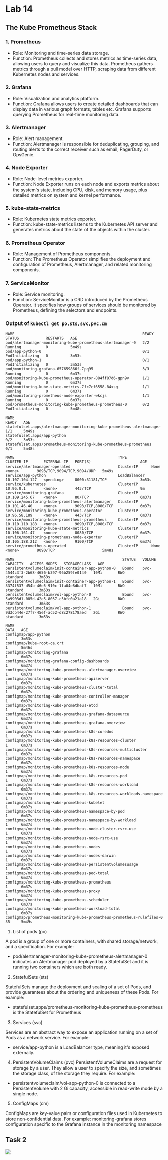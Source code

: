 # Lab 14

## The Kube Prometheus Stack

### 1. Prometheus
- Role: Monitoring and time-series data storage.
- Function: Prometheus collects and stores metrics as time-series data, allowing users to query and visualize this data. Prometheus gathers metrics through a pull model over HTTP, scraping data from different Kubernetes nodes and services.

### 2. Grafana
- Role: Visualization and analytics platform.
- Function: Grafana allows users to create detailed dashboards that can display data in various graph formats, tables etc. Grafana supports querying Prometheus for real-time monitoring data.

### 3. Alertmanager
- Role: Alert management.
- Function: Alertmanager is responsible for deduplicating, grouping, and routing alerts to the correct receiver such as email, PagerDuty, or OpsGenie.

### 4. Node Exporter
- Role: Node-level metrics exporter.
- Function: Node Exporter runs on each node and exports metrics about the system's state, including CPU, disk, and memory usage, plus detailed metrics on system and kernel performance.

### 5. kube-state-metrics
- Role: Kubernetes state metrics exporter.
- Function: kube-state-metrics listens to the Kubernetes API server and generates metrics about the state of the objects within the cluster.

### 6. Prometheus Operator
- Role: Management of Prometheus components.
- Function: The Prometheus Operator simplifies the deployment and configuration of Prometheus, Alertmanager, and related monitoring components.

### 7. ServiceMonitor
- Role: Service monitoring.
- Function: ServiceMonitor is a CRD introduced by the Prometheus Operator. It specifies how groups of services should be monitored by Prometheus, defining the selectors and endpoints.

### Output of `kubectl get po,sts,svc,pvc,cm`

```
NAME                                                         READY   STATUS            RESTARTS   AGE
pod/alertmanager-monitoring-kube-prometheus-alertmanager-0   2/2     Running           0          5m49s
pod/app-python-0                                             0/1     PodInitializing   0          3m53s
pod/app-python-1                                             0/1     PodInitializing   0          3m53s
pod/monitoring-grafana-657659866f-7pq95                      3/3     Running           0          6m37s
pod/monitoring-kube-prometheus-operator-884ff87d6-gpn9v      1/1     Running           0          6m37s
pod/monitoring-kube-state-metrics-7fc7cf6558-84xsg           1/1     Running           0          6m37s
pod/monitoring-prometheus-node-exporter-wkcjs                1/1     Running           0          6m37s
pod/prometheus-monitoring-kube-prometheus-prometheus-0       0/2     PodInitializing   0          5m48s

NAME                                                                    READY   AGE
statefulset.apps/alertmanager-monitoring-kube-prometheus-alertmanager   1/1     5m49s
statefulset.apps/app-python                                             0/2     3m53s
statefulset.apps/prometheus-monitoring-kube-prometheus-prometheus       0/1     5m48s

NAME                                              TYPE           CLUSTER-IP       EXTERNAL-IP   PORT(S)                      AGE
service/alertmanager-operated                     ClusterIP      None             <none>        9093/TCP,9094/TCP,9094/UDP   5m49s
service/app-python                                LoadBalancer   10.107.104.127   <pending>     8000:31181/TCP               3m53s
service/kubernetes                                ClusterIP      10.96.0.1        <none>        443/TCP                      9m
service/monitoring-grafana                        ClusterIP      10.109.245.67    <none>        80/TCP                       6m37s
service/monitoring-kube-prometheus-alertmanager   ClusterIP      10.101.46.40     <none>        9093/TCP,8080/TCP            6m37s
service/monitoring-kube-prometheus-operator       ClusterIP      10.96.58.189     <none>        443/TCP                      6m37s
service/monitoring-kube-prometheus-prometheus     ClusterIP      10.110.110.188   <none>        9090/TCP,8080/TCP            6m37s
service/monitoring-kube-state-metrics             ClusterIP      10.106.161.47    <none>        8080/TCP                     6m37s
service/monitoring-prometheus-node-exporter       ClusterIP      10.105.188.212   <none>        9100/TCP                     6m37s
service/prometheus-operated                       ClusterIP      None             <none>        9090/TCP                     5m48s

NAME                                                STATUS   VOLUME                                     CAPACITY   ACCESS MODES   STORAGECLASS   AGE
persistentvolumeclaim/init-container-app-python-0   Bound    pvc-4544c3f3-2b68-4656-b397-96b259fe0140   10Mi       RWO            standard       3m53s
persistentvolumeclaim/init-container-app-python-1   Bound    pvc-3374f537-d54b-46e5-910c-1fa04e8dbaf7   10Mi       RWO            standard       3m53s
persistentvolumeclaim/vol-app-python-0              Bound    pvc-5a9903d1-085d-42e5-8037-c5bfc0a21a18   2Gi        RWO            standard       3m53s
persistentvolumeclaim/vol-app-python-1              Bound    pvc-9d3cb44e-27f7-45ef-ac52-d8c278178aed   2Gi        RWO            standard       3m53s

NAME                                                                     DATA   AGE
configmap/app-python                                                     1      3m53s
configmap/kube-root-ca.crt                                               1      8m46s
configmap/monitoring-grafana                                             1      6m37s
configmap/monitoring-grafana-config-dashboards                           1      6m37s
configmap/monitoring-kube-prometheus-alertmanager-overview               1      6m37s
configmap/monitoring-kube-prometheus-apiserver                           1      6m37s
configmap/monitoring-kube-prometheus-cluster-total                       1      6m37s
configmap/monitoring-kube-prometheus-controller-manager                  1      6m37s
configmap/monitoring-kube-prometheus-etcd                                1      6m37s
configmap/monitoring-kube-prometheus-grafana-datasource                  1      6m37s
configmap/monitoring-kube-prometheus-grafana-overview                    1      6m37s
configmap/monitoring-kube-prometheus-k8s-coredns                         1      6m37s
configmap/monitoring-kube-prometheus-k8s-resources-cluster               1      6m37s
configmap/monitoring-kube-prometheus-k8s-resources-multicluster          1      6m37s
configmap/monitoring-kube-prometheus-k8s-resources-namespace             1      6m37s
configmap/monitoring-kube-prometheus-k8s-resources-node                  1      6m37s
configmap/monitoring-kube-prometheus-k8s-resources-pod                   1      6m37s
configmap/monitoring-kube-prometheus-k8s-resources-workload              1      6m37s
configmap/monitoring-kube-prometheus-k8s-resources-workloads-namespace   1      6m37s
configmap/monitoring-kube-prometheus-kubelet                             1      6m37s
configmap/monitoring-kube-prometheus-namespace-by-pod                    1      6m37s
configmap/monitoring-kube-prometheus-namespace-by-workload               1      6m37s
configmap/monitoring-kube-prometheus-node-cluster-rsrc-use               1      6m37s
configmap/monitoring-kube-prometheus-node-rsrc-use                       1      6m37s
configmap/monitoring-kube-prometheus-nodes                               1      6m37s
configmap/monitoring-kube-prometheus-nodes-darwin                        1      6m37s
configmap/monitoring-kube-prometheus-persistentvolumesusage              1      6m37s
configmap/monitoring-kube-prometheus-pod-total                           1      6m37s
configmap/monitoring-kube-prometheus-prometheus                          1      6m37s
configmap/monitoring-kube-prometheus-proxy                               1      6m37s
configmap/monitoring-kube-prometheus-scheduler                           1      6m37s
configmap/monitoring-kube-prometheus-workload-total                      1      6m37s
configmap/prometheus-monitoring-kube-prometheus-prometheus-rulefiles-0   35     5m49s
```

1. List of pods (po)

A pod is a group of one or more containers, with shared storage/network, and a specification.
For example:
- pod/alertmanager-monitoring-kube-prometheus-alertmanager-0 indicates an Alertmanager pod deployed by a StatefulSet and it is running two containers which are both ready.

2. StatefulSets (sts)

StatefulSets manage the deployment and scaling of a set of Pods, and provide guarantees about the ordering and uniqueness of these Pods.
For example:
- statefulset.apps/prometheus-monitoring-kube-prometheus-prometheus is the StatefulSet for Prometheus

3. Services (svc)

Services are an abstract way to expose an application running on a set of Pods as a network service.
For example:
- service/app-python is a LoadBalancer type, meaning it's exposed externally.

4. PersistentVolumeClaims (pvc)
PersistentVolumeClaims are a request for storage by a user. They allow a user to specify the size, and sometimes the storage class, of the storage they require.
For example:
- persistentvolumeclaim/vol-app-python-0 is connected to a PersistentVolume with 2 Gi capacity, accessible in read-write mode by a single node.

5. ConfigMaps (cm)

ConfigMaps are key-value pairs or configuration files used in Kubernetes to store non-confidential data.
For example:
monitoring-grafana stores configuration specific to the Grafana instance in the monitoring namespace

## Task 2

![](./images/14.png)
